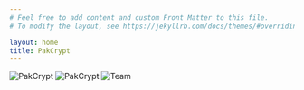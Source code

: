 ```yaml
---
# Feel free to add content and custom Front Matter to this file.
# To modify the layout, see https://jekyllrb.com/docs/themes/#overriding-theme-defaults

layout: home
title: PakCrypt 
---
```

![PakCrypt](.{{site.baseurl}}/assets/images/toplogo.png)
![PakCrypt](.{{site.baseurl}}/assets/images/logo.png)
![Team](.{{site.baseurl}}/assets/images/landing_pg.png)
